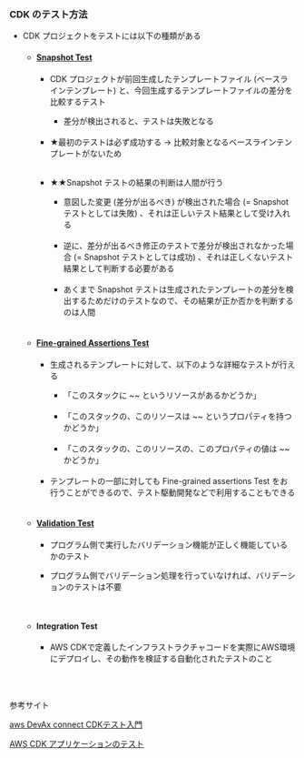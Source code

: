 ### CDK のテスト方法

- CDK プロジェクトをテストには以下の種類がある

    - #### [Snapshot Test](./AWS_CDK_Snapshot_Test.md)

        - CDK プロジェクトが前回生成したテンプレートファイル (ベースラインテンプレート) と、今回生成するテンプレートファイルの差分を比較するテスト

            - 差分が検出されると、テストは失敗となる

        <br>

        - ★最初のテストは必ず成功する → 比較対象となるベースラインテンプレートがないため

        <br>

        - ★★Snapshot テストの結果の判断は人間が行う

            - 意図した変更 (差分が出るべき) が検出された場合 (= Snapshot テストとしては失敗) 、それは正しいテスト結果として受け入れる

            <br>

            - 逆に、差分が出るべき修正のテストで差分が検出されなかった場合  (= Snapshot テストとしては成功) 、それは正しくないテスト結果として判断する必要がある

            <br>

            - あくまで Snapshot テストは生成されたテンプレートの差分を検出するためだけのテストなので、その結果が正か否かを判断するのは人間
    
    <br>

    - #### [Fine-grained Assertions Test](./AWS_CDK_Fine-grained_Assertion_Test.md)

        - 生成されるテンプレートに対して、以下のような詳細なテストが行える

            - 「このスタックに ~~ というリソースがあるかどうか」

            <br>

            - 「このスタックの、このリソースは ~~ というプロパティを持つかどうか」

            <br>

            - 「このスタックの、このリソースの、このプロパティの値は ~~ かどうか」
        
        <br>

        - テンプレートの一部に対しても Fine-grained assertions Test をお行うことができるので、テスト駆動開発などで利用することもできる

    <br>

    - #### [Validation Test](./AWS_CDK_Validation_Test.md)

        - プログラム側で実行したバリデーション機能が正しく機能しているかのテスト

        - プログラム側でバリデーション処理を行っていなければ、バリデーションのテストは不要

    <br>

    - #### Integration Test

        - AWS CDKで定義したインフラストラクチャコードを実際にAWS環境にデプロイし、その動作を検証する自動化されたテストのこと

<br>
<br>

参考サイト

[aws DevAx connect CDKテスト入門](https://pages.awscloud.com/rs/112-TZM-766/images/CDKでもテストがしたい.pdf)

[AWS CDK アプリケーションのテスト](https://docs.aws.amazon.com/ja_jp/cdk/v2/guide/testing.html)